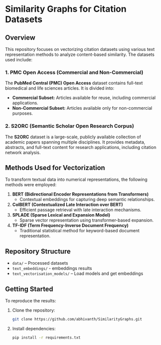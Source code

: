 # Similarity Graphs for Citation Datasets

## Overview
This repository focuses on vectorizing citation datasets using various text representation methods to analyze content-based similarity. The datasets used include:

### 1. PMC Open Access (Commercial and Non-Commercial)
The **PubMed Central (PMC) Open Access** dataset contains full-text biomedical and life sciences articles. It is divided into:
- **Commercial Subset:** Articles available for reuse, including commercial applications.
- **Non-Commercial Subset:** Articles available only for non-commercial purposes.

### 2. S2ORC (Semantic Scholar Open Research Corpus)
The **S2ORC** dataset is a large-scale, publicly available collection of academic papers spanning multiple disciplines. It provides metadata, abstracts, and full-text content for research applications, including citation network analysis.

## Methods Used for Vectorization
To transform textual data into numerical representations, the following methods were employed:

1. **BERT (Bidirectional Encoder Representations from Transformers)**
   - Contextual embeddings for capturing deep semantic relationships.
2. **ColBERT (Contextualized Late Interaction over BERT)**
   - Efficient passage retrieval with late interaction mechanisms.
3. **SPLADE (Sparse Lexical and Expansion Model)**
   - Sparse vector representation using transformer-based expansion.
4. **TF-IDF (Term Frequency-Inverse Document Frequency)**
   - Traditional statistical method for keyword-based document representation.

## Repository Structure
- `data/` – Processed datasets
- `text_embeddings/` - embeddings results
- `text_vectorisation_models/` – Load models and get embeddings

## Getting Started
To reproduce the results:
1. Clone the repository:
   ```bash
   git clone https://github.com/abhivanth/SimilarityGraphs.git
   ```
2. Install dependencies:
   ```bash
   pip install -r requirements.txt
   ```

